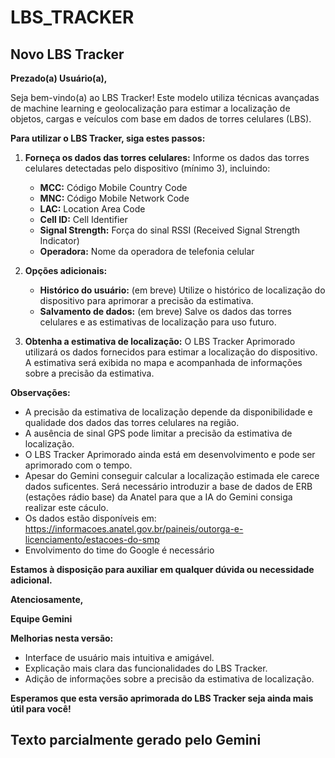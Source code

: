 # LBS_TRACKER

## Novo LBS Tracker

**Prezado(a) Usuário(a),**

Seja bem-vindo(a) ao LBS Tracker! Este modelo utiliza técnicas avançadas de machine learning e geolocalização para estimar a localização de objetos, cargas e veículos com base em dados de torres celulares (LBS).

**Para utilizar o LBS Tracker, siga estes passos:**

1. **Forneça os dados das torres celulares:** Informe os dados das torres celulares detectadas pelo dispositivo (mínimo 3), incluindo:
    * **MCC:** Código Mobile Country Code
    * **MNC:** Código Mobile Network Code
    * **LAC:** Location Area Code
    * **Cell ID:** Cell Identifier
    * **Signal Strength:** Força do sinal RSSI (Received Signal Strength Indicator)
    * **Operadora:** Nome da operadora de telefonia celular
      
2. **Opções adicionais:**
    * **Histórico do usuário:** (em breve) Utilize o histórico de localização do dispositivo para aprimorar a precisão da estimativa.
    * **Salvamento de dados:** (em breve) Salve os dados das torres celulares e as estimativas de localização para uso futuro.

3. **Obtenha a estimativa de localização:** O LBS Tracker Aprimorado utilizará os dados fornecidos para estimar a localização do dispositivo. A estimativa será exibida no mapa e acompanhada de informações sobre a precisão da estimativa.

**Observações:**

* A precisão da estimativa de localização depende da disponibilidade e qualidade dos dados das torres celulares na região.
* A ausência de sinal GPS pode limitar a precisão da estimativa de localização.
* O LBS Tracker Aprimorado ainda está em desenvolvimento e pode ser aprimorado com o tempo.
* Apesar do Gemini conseguir calcular a localização estimada ele carece dados suficentes. Será necessário introduzir a base de dados de ERB (estações rádio base) da Anatel para que a IA do Gemini consiga realizar este cáculo.
* Os dados estão disponíveis em: https://informacoes.anatel.gov.br/paineis/outorga-e-licenciamento/estacoes-do-smp
* Envolvimento do time do Google é necessário

**Estamos à disposição para auxiliar em qualquer dúvida ou necessidade adicional.**

**Atenciosamente,**

**Equipe Gemini**

**Melhorias nesta versão:**

* Interface de usuário mais intuitiva e amigável.
* Explicação mais clara das funcionalidades do LBS Tracker.
* Adição de informações sobre a precisão da estimativa de localização.

**Esperamos que esta versão aprimorada do LBS Tracker seja ainda mais útil para você!**

## Texto parcialmente gerado pelo Gemini

